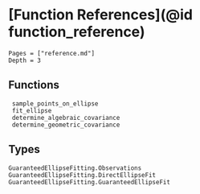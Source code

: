 # [Function References](@id function_reference)

```@contents
Pages = ["reference.md"]
Depth = 3
```

## Functions

```@docs
 sample_points_on_ellipse 
 fit_ellipse
 determine_algebraic_covariance
 determine_geometric_covariance
```

## Types
```@docs
GuaranteedEllipseFitting.Observations
GuaranteedEllipseFitting.DirectEllipseFit
GuaranteedEllipseFitting.GuaranteedEllipseFit
```


```@index
```